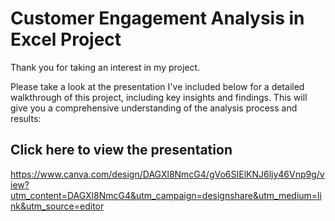 # Customer Engagement Analysis in Excel Project
Thank you for taking an interest in my project.

Please take a look at the presentation I've included below for a detailed walkthrough of this project, including key insights and findings. This will give you a comprehensive understanding of the analysis process and results:
## Click here to view the presentation
https://www.canva.com/design/DAGXl8NmcG4/gVo6SIElKNJ6ljy46Vnp9g/view?utm_content=DAGXl8NmcG4&utm_campaign=designshare&utm_medium=link&utm_source=editor
